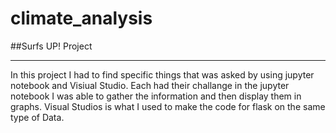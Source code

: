 # climate_analysis


##Surfs UP! Project
- - -
In this project I had to find specific things that was asked by using jupyter notebook and Visiual Studio. Each had their challange in the jupyter notebook I was able to gather the information and then display them in graphs.
Visual Studios is what I used to make the code for flask on the same type of Data.
